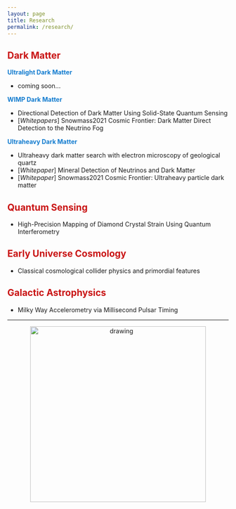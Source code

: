 ```yaml
---
layout: page
title: Research
permalink: /research/
---
```


## <font color="#c91313">Dark Matter</font>
**<font color="#137ccf">Ultralight Dark Matter</font>**
* coming soon...

**<font color="#137ccf">WIMP Dark Matter</font>**
* Directional Detection of Dark Matter Using Solid-State Quantum Sensing
* [*Whitepapers*] Snowmass2021 Cosmic Frontier: Dark Matter Direct Detection to the Neutrino Fog 

**<font color="#137ccf">Ultraheavy Dark Matter</font>**
* Ultraheavy dark matter search with electron microscopy of geological quartz
* [*Whitepaper*] Mineral Detection of Neutrinos and Dark Matter
* [*Whitepaper*] Snowmass2021 Cosmic Frontier: Ultraheavy particle dark matter




## <font color="#c91313">Quantum Sensing</font>
* High-Precision Mapping of Diamond Crystal Strain Using Quantum Interferometry

## <font color="#c91313">Early Universe Cosmology</font> 
* Classical cosmological collider physics and primordial features

## <font color="#c91313">Galactic Astrophysics</font> 
* Milky Way Accelerometry via Millisecond Pulsar Timing

***

<center>
<img src="/assets/img/underconstruction.jpg" alt="drawing" width="400"/>
 </center>

<!-- This is the base Jekyll theme. You can find out more info about customizing your Jekyll theme, as well as basic Jekyll usage documentation at [jekyllrb.com](https://jekyllrb.com/)

You can find the source code for Minima at GitHub:
[jekyll][jekyll-organization] /
[minima](https://github.com/jekyll/minima)

You can find the source code for Jekyll at GitHub:
[jekyll][jekyll-organization] /
[jekyll](https://github.com/jekyll/jekyll)


[jekyll-organization]: https://github.com/jekyll -->
